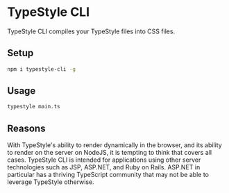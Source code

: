 # TypeStyle CLI

TypeStyle CLI compiles your TypeStyle files into CSS files.

## Setup

```bash
npm i typestyle-cli -g
```

## Usage
```bash
typestyle main.ts
```

## Reasons

With TypeStyle's ability to render dynamically in the browser, and its ability to render on the server on NodeJS, it is tempting to think that covers all cases.
TypeStyle CLI is intended for applications using other server technologies such as JSP, ASP.NET, and Ruby on Rails.  ASP.NET in particular has a thriving TypeScript
community that may not be able to leverage TypeStyle otherwise.